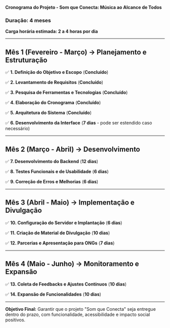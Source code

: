 **Cronograma do Projeto - Som que Conecta: Música ao Alcance de Todos**

### **Duração: 4 meses**
**Carga horária estimada: 2 a 4 horas por dia**

---

## **Mês 1 (Fevereiro - Março) → Planejamento e Estruturação**
✅ **1. Definição do Objetivo e Escopo** (**Concluído**)

✅ **2. Levantamento de Requisitos** (**Concluído**)

✅ **3. Pesquisa de Ferramentas e Tecnologias** (**Concluído**)

✅ **4. Elaboração do Cronograma** (**Concluído**)

✅ **5. Arquitetura do Sistema** (**Concluído**)

✅ **6. Desenvolvimento da Interface** (**7 dias** - pode ser estendido caso necessário)

---

## **Mês 2 (Março - Abril) → Desenvolvimento**
✅ **7. Desenvolvimento do Backend** (**12 dias**)

✅ **8. Testes Funcionais e de Usabilidade** (**6 dias**)

✅ **9. Correção de Erros e Melhorias** (**6 dias**)

---

## **Mês 3 (Abril - Maio) → Implementação e Divulgação**
✅ **10. Configuração do Servidor e Implantação** (**6 dias**)

✅ **11. Criação de Material de Divulgação** (**10 dias**)

✅ **12. Parcerias e Apresentação para ONGs** (**7 dias**)

---

## **Mês 4 (Maio - Junho) → Monitoramento e Expansão**
✅ **13. Coleta de Feedbacks e Ajustes Contínuos** (**10 dias**)

✅ **14. Expansão de Funcionalidades** (**10 dias**)

---

**Objetivo Final:**
Garantir que o projeto "Som que Conecta" seja entregue dentro do prazo, com funcionalidade, acessibilidade e impacto social positivos.


